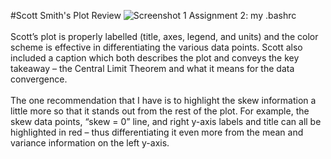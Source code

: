 #Scott Smith's Plot Review
<c>![Screenshot 1 Assignment 2: my .bashrc](https://github.com/wbx200/PUI2016_wbx200/blob/master/HW8_wbx200/ss4977%20Plot.png?raw=true)</c>
<br><br>
Scott’s plot is properly labelled (title, axes, legend, and units) and the color scheme is effective in differentiating the various data points.  Scott also included a caption which both describes the plot and conveys the key takeaway – the Central Limit Theorem and what it means for the data convergence.
<br><br>	The one recommendation that I have is to highlight the skew information a little more so that it stands out from the rest of the plot.  For example, the skew data points, “skew = 0” line, and right y-axis labels and title can all be highlighted in red – thus differentiating it even more from the mean and variance information on the left y-axis.
